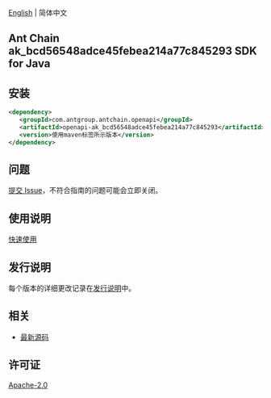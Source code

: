 [English](README.md) | 简体中文

## Ant Chain ak_bcd56548adce45febea214a77c845293 SDK for Java

## 安装

```xml
<dependency>
   <groupId>com.antgroup.antchain.openapi</groupId>
   <artifactId>openapi-ak_bcd56548adce45febea214a77c845293</artifactId>
   <version>使用maven标签所示版本</version>
</dependency>
```

## 问题

[提交 Issue](https://github.com/alipay/antchain-openapi-prod-sdk/issues/new)，不符合指南的问题可能会立即关闭。

## 使用说明

[快速使用](https://github.com/alipay/antchain-openapi-prod-sdk)

## 发行说明

每个版本的详细更改记录在[发行说明](./ChangeLog.txt)中。

## 相关

- [最新源码](https://github.com/alipay/antchain-openapi-prod-sdk/)

## 许可证

[Apache-2.0](http://www.apache.org/licenses/LICENSE-2.0)
